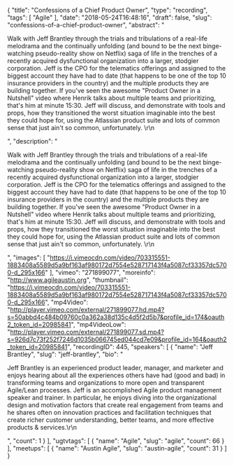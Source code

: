 {
  "title": "Confessions of a Chief Product Owner",
  "type": "recording",
  "tags": [
    "Agile"
  ],
  "date": "2018-05-24T16:48:16",
  "draft": false,
  "slug": "confessions-of-a-chief-product-owner",
  "abstract": "<p>Walk with Jeff Brantley through the trials and tribulations of a real-life melodrama and the continually unfolding (and bound to be the next binge-watching pseudo-reality show on Netflix) saga of life in the trenches of a recently acquired dysfunctional organization into a larger, stodgier corporation. Jeff is the CPO for the telematics offerings and assigned to the biggest account they have had to date (that happens to be one of the top 10 insurance providers in the country) and the multiple products they are building together. If you've seen the awesome \"Product Owner in a Nutshell\" video where Henrik talks about multiple teams and prioritizing, that's him at minute 15:30.  Jeff will discuss, and demonstrate with tools and props, how they transitioned the worst situation imaginable into the best they could hope for, using the Atlassian product suite and lots of common sense that just ain't so common, unfortunately.  \r\n</p>",
  "description": "<p>Walk with Jeff Brantley through the trials and tribulations of a real-life melodrama and the continually unfolding (and bound to be the next binge-watching pseudo-reality show on Netflix) saga of life in the trenches of a recently acquired dysfunctional organization into a larger, stodgier corporation. Jeff is the CPO for the telematics offerings and assigned to the biggest account they have had to date (that happens to be one of the top 10 insurance providers in the country) and the multiple products they are building together. If you've seen the awesome \"Product Owner in a Nutshell\" video where Henrik talks about multiple teams and prioritizing, that's him at minute 15:30.  Jeff will discuss, and demonstrate with tools and props, how they transitioned the worst situation imaginable into the best they could hope for, using the Atlassian product suite and lots of common sense that just ain't so common, unfortunately.  \r\n</p>",
  "images": [
    "https://i.vimeocdn.com/video/703315551-1883408a5589d5a9bf163af980172d7554e528717143f4a5087cf33357dc5700-d_295x166"
  ],
  "vimeo": "271899077",
  "moreinfo": "http://www.agileaustin.org",
  "thumbnail": "https://i.vimeocdn.com/video/703315551-1883408a5589d5a9bf163af980172d7554e528717143f4a5087cf33357dc5700-d_295x166",
  "mp4Video": "http://player.vimeo.com/external/271899077.hd.mp4?s=50abbd4c484b09760c0a362a38d135c4d5f2d5b7&profile_id=174&oauth2_token_id=20985841",
  "mp4VideoLow": "http://player.vimeo.com/external/271899077.sd.mp4?s=926d7c73f252f7246d1035b066745ed044cd7e09&profile_id=164&oauth2_token_id=20985841",
  "recordingID": 445,
  "speakers": [
    {
      "name": "Jeff Brantley",
      "slug": "jeff-brantley",
      "bio": "<p>Jeff Brantley is an experienced product leader, manager, and marketer and enjoys hearing about all the experiences others have had (good and bad) in transforming teams and organizations to more open and transparent Agile/Lean processes. Jeff is an accomplished Agile product management speaker and trainer. In particular, he enjoys diving into the organizational design and motivation factors that create real engagement from teams and he shares often on innovation practices and facilitation techniques that create richer customer understanding, better teams, and more effective products & services.\r\n</p>",
      "count": 1
    }
  ],
  "ugtvtags": [
    {
      "name": "Agile",
      "slug": "agile",
      "count": 66
    }
  ],
  "meetups": [
    {
      "name": "Austin Agile",
      "slug": "austin-agile",
      "count": 31
    }
  ]
}